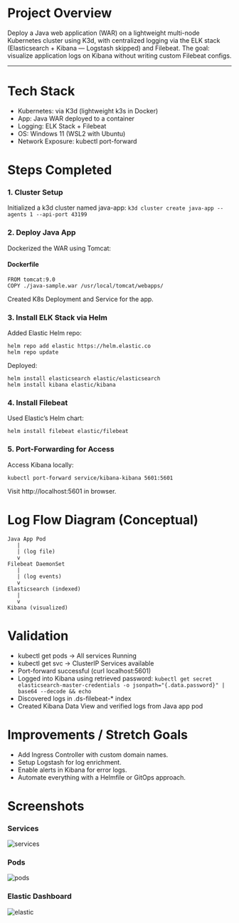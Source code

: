 # Project Overview  
Deploy a Java web application (WAR) on a lightweight multi-node Kubernetes cluster using K3d, with centralized logging via the ELK stack (Elasticsearch + Kibana — Logstash skipped) and Filebeat. The goal: visualize application logs on Kibana without writing custom Filebeat configs.

---
# Tech Stack
  - Kubernetes: via K3d (lightweight k3s in Docker)
  - App: Java WAR deployed to a container
  - Logging: ELK Stack + Filebeat
  - OS: Windows 11 (WSL2 with Ubuntu)
  - Network Exposure: kubectl port-forward

# Steps Completed
### 1. Cluster Setup
Initialized a k3d cluster named java-app:
`
k3d cluster create java-app --agents 1 --api-port 43199
`
### 2. Deploy Java App
Dockerized the WAR using Tomcat:
#### Dockerfile
```
FROM tomcat:9.0
COPY ./java-sample.war /usr/local/tomcat/webapps/
```
Created K8s Deployment and Service for the app.

### 3. Install ELK Stack via Helm
Added Elastic Helm repo:
```
helm repo add elastic https://helm.elastic.co
helm repo update
```

Deployed:
```
helm install elasticsearch elastic/elasticsearch
helm install kibana elastic/kibana
```
### 4. Install Filebeat
Used Elastic’s Helm chart:
```
helm install filebeat elastic/filebeat 
```
### 5. Port-Forwarding for Access
Access Kibana locally:
```
kubectl port-forward service/kibana-kibana 5601:5601
```

Visit http://localhost:5601 in browser.

# Log Flow Diagram (Conceptual)
```
Java App Pod
   |
   | (log file)
   v
Filebeat DaemonSet
   |
   | (log events)
   v
Elasticsearch (indexed)
   |
   v
Kibana (visualized)
```
# Validation
- kubectl get pods → All services Running
- kubectl get svc → ClusterIP Services available
- Port-forward successful (curl localhost:5601)
- Logged into Kibana using retrieved password:
`kubectl get secret elasticsearch-master-credentials -o jsonpath="{.data.password}" | base64 --decode && echo`
- Discovered logs in .ds-filebeat-* index
- Created Kibana Data View and verified logs from Java app pod

# Improvements / Stretch Goals
  - Add Ingress Controller with custom domain names.
  - Setup Logstash for log enrichment.
  - Enable alerts in Kibana for error logs.
  - Automate everything with a Helmfile or GitOps approach.
# Screenshots

### Services

![services](https://github.com/user-attachments/assets/f0d4a5cf-04d9-4075-82ef-93f5fa3824e4)


### Pods

![pods](https://github.com/user-attachments/assets/6e51091e-466f-462e-b80d-2d674de5f39f)


### Elastic Dashboard

![elastic](https://github.com/user-attachments/assets/4603e12e-5354-4600-b652-6e41fe8bbeac)


